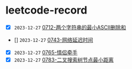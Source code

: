 # leetcode-record

- [x] `2023-12-27` [0712-两个字符串的最小ASCII删除和](https://leetcode.cn/problems/minimum-ascii-delete-sum-for-two-strings/)
- [] `2023-12-27` [0743-网络延迟时间](https://leetcode.cn/problems/network-delay-time/)
- [x] `2023-12-27` [0765-情侣牵手](https://leetcode.cn/problems/couples-holding-hands/)
- [x] `2023-12-27` [0783-二叉搜索树节点最小距离](https://leetcode.cn/problems/minimum-distance-between-bst-nodes/)
